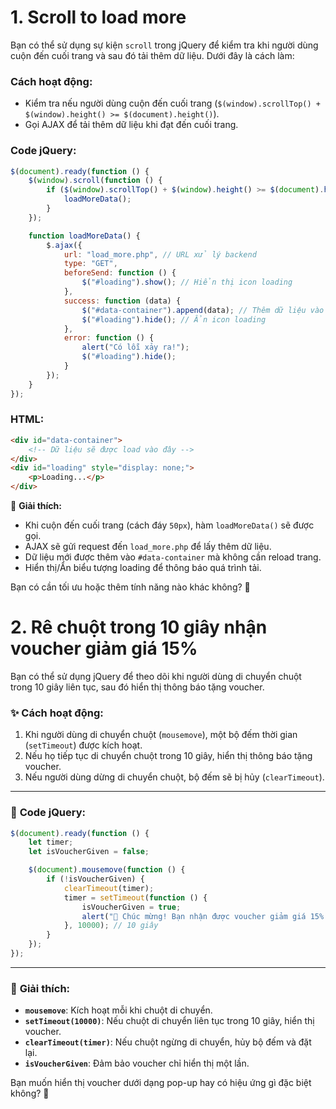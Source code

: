 # 1. Scroll to load more 

Bạn có thể sử dụng sự kiện `scroll` trong jQuery để kiểm tra khi người dùng cuộn đến cuối trang và sau đó tải thêm dữ liệu. Dưới đây là cách làm:  

### Cách hoạt động:
- Kiểm tra nếu người dùng cuộn đến cuối trang (`$(window).scrollTop() + $(window).height() >= $(document).height()`).
- Gọi AJAX để tải thêm dữ liệu khi đạt đến cuối trang.

### Code jQuery:
```javascript
$(document).ready(function () {
    $(window).scroll(function () {
        if ($(window).scrollTop() + $(window).height() >= $(document).height() - 50) {
            loadMoreData();
        }
    });

    function loadMoreData() {
        $.ajax({
            url: "load_more.php", // URL xử lý backend
            type: "GET",
            beforeSend: function () {
                $("#loading").show(); // Hiển thị icon loading
            },
            success: function (data) {
                $("#data-container").append(data); // Thêm dữ liệu vào danh sách
                $("#loading").hide(); // Ẩn icon loading
            },
            error: function () {
                alert("Có lỗi xảy ra!");
                $("#loading").hide();
            }
        });
    }
});
```

### HTML:
```html
<div id="data-container">
    <!-- Dữ liệu sẽ được load vào đây -->
</div>
<div id="loading" style="display: none;">
    <p>Loading...</p>
</div>
```

🔹 **Giải thích:**
- Khi cuộn đến cuối trang (cách đáy `50px`), hàm `loadMoreData()` sẽ được gọi.
- AJAX sẽ gửi request đến `load_more.php` để lấy thêm dữ liệu.
- Dữ liệu mới được thêm vào `#data-container` mà không cần reload trang.
- Hiển thị/Ẩn biểu tượng loading để thông báo quá trình tải.

Bạn có cần tối ưu hoặc thêm tính năng nào khác không? 🚀


# 2. Rê chuột trong 10 giây nhận voucher giảm giá 15%

Bạn có thể sử dụng jQuery để theo dõi khi người dùng di chuyển chuột trong 10 giây liên tục, sau đó hiển thị thông báo tặng voucher.  

### ✨ **Cách hoạt động**:
1. Khi người dùng di chuyển chuột (`mousemove`), một bộ đếm thời gian (`setTimeout`) được kích hoạt.
2. Nếu họ tiếp tục di chuyển chuột trong 10 giây, hiển thị thông báo tặng voucher.
3. Nếu người dùng dừng di chuyển chuột, bộ đếm sẽ bị hủy (`clearTimeout`).

---

### 📝 **Code jQuery**:
```javascript
$(document).ready(function () {
    let timer;
    let isVoucherGiven = false;

    $(document).mousemove(function () {
        if (!isVoucherGiven) {
            clearTimeout(timer);
            timer = setTimeout(function () {
                isVoucherGiven = true;
                alert("🎉 Chúc mừng! Bạn nhận được voucher giảm giá 15%!");
            }, 10000); // 10 giây
        }
    });
});
```

---

### 🎨 **Giải thích**:
- **`mousemove`**: Kích hoạt mỗi khi chuột di chuyển.
- **`setTimeout(10000)`**: Nếu chuột di chuyển liên tục trong 10 giây, hiển thị voucher.
- **`clearTimeout(timer)`**: Nếu chuột ngừng di chuyển, hủy bộ đếm và đặt lại.
- **`isVoucherGiven`**: Đảm bảo voucher chỉ hiển thị một lần.

Bạn muốn hiển thị voucher dưới dạng pop-up hay có hiệu ứng gì đặc biệt không? 🚀
